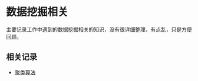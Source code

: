 # 数据挖掘相关

主要记录工作中遇到的数据挖掘相关的知识，没有很详细整理，有点乱，只是方便回顾。

## 相关记录

* [聚类算法](cluster-algorithm/README.md)


